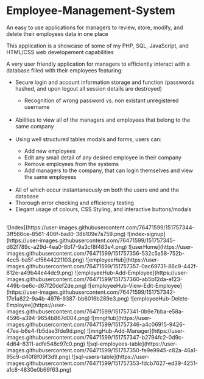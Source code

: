 # Employee-Management-System
An easy to use applications for managers to review, store, modify, and delete their employees data in one place

This application is a showcase of some of my PHP, SQL, JavaScript, and HTML/CSS web developement capabilities

A very user friendly application for managers to efficiently interact with a database filled with their employees featuring:
<ul>
  <li> Secure login and account information storage and function (passwords hashed, and upon logout all session details are destroyed)</li>
  <ul>
    <li>Recognition of wrong password vs. non existant unregistered username</li>
  </ul>
  <br>
  <li> Abilities to view all of the managers and employees that belong to the same company</li>
  <br>
  <li> Using well structured tables modals and forms, users can:</li>
  <ul>
    <li> Add new employees</li>
    <li> Edit any small detail of any desired employee in their company</li></li>
    <li> Remove employees from the systems</li>
    <li> Add managers to the company, that can login themselves and view the same employees</li>
  </ul>
  <br>
  <li> All of which occur instantaneously on both the users end and the database</li>
  <li> Thorough error checking and efficiency testing</li>
  <li> Elegant usage of colours, CSS Styling, and interactive buttons/modals
</ul>
<br>
![Index](https://user-images.githubusercontent.com/76471599/151757344-3ff566ce-8561-406f-bad0-38b109e7a759.png)
![index-signup](https://user-images.githubusercontent.com/76471599/151757345-d62f789c-a29d-4ea0-8b17-9a3cf8f483e4.png)
![userHome](https://user-images.githubusercontent.com/76471599/151757356-532c5a58-752b-4cc5-ba5f-cf5644221103.png)
![employeeHub](https://user-images.githubusercontent.com/76471599/151757357-0ac69731-86c9-442f-812e-a49b44e44dc9.png)
![employeeHub-Add-Employee](https://user-images.githubusercontent.com/76471599/151757360-ab5b12da-e123-449b-be6c-d67f20def2de.png)
![employeeHub-View-Edit-Employee](https://user-images.githubusercontent.com/76471599/151757342-17e1a822-9a4b-4976-9387-bb6016b289e3.png)
![employeeHub-Delete-Employee](https://user-images.githubusercontent.com/76471599/151757341-0b9e7bba-e58a-4596-a394-9654b867d004.png)
![mngHub](https://user-images.githubusercontent.com/76471599/151757346-a4c06915-9426-47ea-b6e4-fb5dae3fde9d.png)
![mngHub-Add-Manager](https://user-images.githubusercontent.com/76471599/151757347-b2794fc2-0d9c-4d64-8311-adfe548c97c0.png)
![sql-employees-table](https://user-images.githubusercontent.com/76471599/151757350-fe9e9945-c82a-46a1-95c9-d40f8f09f3d9.png)
![sql-users-table](https://user-images.githubusercontent.com/76471599/151757353-fdcb7627-ed39-4251-a1c8-4830e0b69f63.png)

